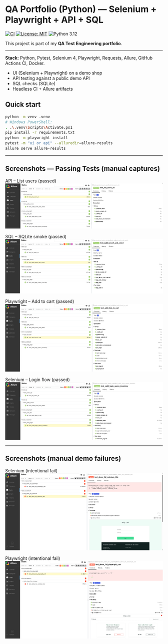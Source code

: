 ﻿# QA Portfolio (Python) — Selenium + Playwright + API + SQL

[![CI](https://github.com/ozturkeren/QA-TPs_qa-portfolio-python/actions/workflows/ci.yml/badge.svg)](https://github.com/ozturkeren/QA-TPs_qa-portfolio-python/actions/workflows/ci.yml)
[![License: MIT](https://img.shields.io/badge/License-MIT-yellow.svg)](LICENSE)
![Python 3.12](https://img.shields.io/badge/python-3.12-blue)

This project is part of my **QA Test Engineering portfolio**.  

---

**Stack:** Python, Pytest, Selenium 4, Playwright, Requests, Allure, GitHub Actions CI, Docker.

- UI (Selenium + Playwright) on a demo shop  
- API testing against a public demo API  
- SQL checks (SQLite)  
- Headless CI + Allure artifacts

## Quick start
```bash
python -m venv .venv
# Windows PowerShell:
. .\.venv\Scripts\Activate.ps1
pip install -r requirements.txt
python -m playwright install
pytest -m "ui or api" --alluredir=allure-results
allure serve allure-results
```

---

## Screenshots — Passing Tests (manual captures)

API – List users (passed)  
![API users (passed)](docs/screenshots/api_users_pass.png)

SQL – SQLite smoke (passed)  
![SQL smoke (passed)](docs/screenshots/sqlite_smoke_pass.png)

Playwright – Add to cart (passed)  
![Playwright add to cart (passed)](docs/screenshots/playwright_cart_pass.png)

Selenium – Login flow (passed)  
![Selenium login (passed)](docs/screenshots/selenium_login_pass.png)

---

## Screenshots (manual demo failures)

Selenium (intentional fail)  
![Selenium demo failure](docs/screenshots/selenium_demo_fail.png)

Playwright (intentional fail)  
![Playwright demo failure](docs/screenshots/playwright_demo_fail.png)